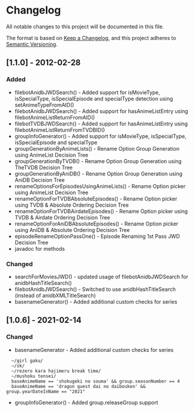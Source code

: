 # Changelog
All notable changes to this project will be documented in this file.

The format is based on [Keep a Changelog](https://keepachangelog.com/en/1.0.0/),
and this project adheres to [Semantic Versioning](https://semver.org/spec/v2.0.0.html).

## [1.1.0] - 2012-02-28
### Added
- filebotAnidbJWDSearch() - Added support for isMovieType, isSpecialType, isSpecialEpisode and specialType detection using setAnimeTypeFromAID()
- filebotAnidbJWDSearch() - Added support for hasAnimeListEntry using filebotAnimeListReturnFromAID()
- filebotTVDBJWDSearch() - Added support for hasAnimeListEntry using filebotAnimeListReturnFromTVDBID()
- groupInfoGenerator() - Added support for isMovieType, isSpecialType, isSpecialEpisode and specialType
- groupGenerationByAnimeLists() - Rename Option Group Generation using AnimeList Decision Tree
- groupGenerationByTVDB() - Rename Option Group Generation using TheTVDB Decision Tree
- groupGenerationByAniDB() - Rename Option Group Generation using AniDB Decision Tree
- renameOptionsForEpisodesUsingAnimeLists() - Rename Option picker using AnimeList Decision Tree
- renameOptionForTVDBAbsoluteEpisodes() - Rename Option picker using TVDB & Absolute Ordering Decision Tree
- renameOptionForTVDBAirdateEpisodes() -  Rename Option picker using TVDB & Airdate Ordering Decision Tree
- renameOptionForAniDBAbsoluteEpisodes() - Rename Option picker using AniDB & Absolute Ordering Decision Tree
- episodeRenameOptionPassOne() - Episode Renaming 1st Pass JWD Decision Tree
- javadoc for methods

### Changed
- searchForMoviesJWD() - updated usage of filebotAnidbJWDSearch for anidbHashTitleSearch()
- filebotAnidbJWDSearch() - Switched to use anidbHashTitleSearch (instead of anidbXMLTitleSearch)
- basenameGenerator() - Added additional custom checks for series


## [1.0.6] - 2021-02-14
### Changed
- basenameGenerator - Added additional custom checks for series
```
  ~/girl gaku/
  ~/sk/
  ~/rezero kara hajimeru break time/
  ~/mushoku tensei/
  baseAnimeName == 'shokugeki no souma' && group.seasonNumber == 4
  baseAnimeName == 'dragon quest dai no daibouken' && group.yearDateInName == "2021"
```
- groupInfoGenerator() - Added group.releaseGroup support